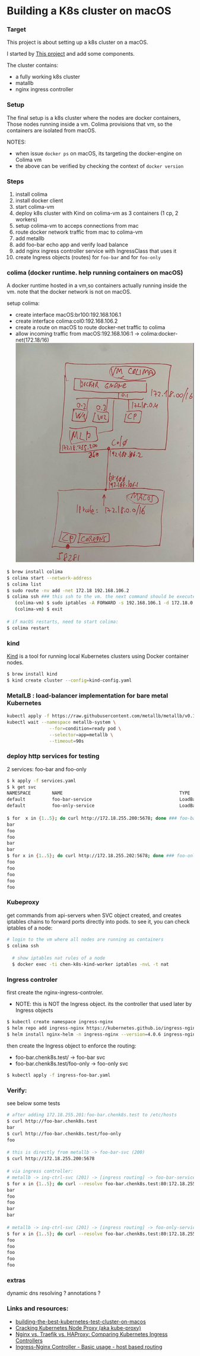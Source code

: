 # Building a K8s cluster on macOS

### Target
This project is about setting up a k8s cluster on a macOS.

I started by [This project](https://opencredo.com/blogs/building-the-best-kubernetes-test-cluster-on-macos/) and add some components.

The cluster contains:
* a fully working k8s cluster
* matallb
* nginx ingress controller

### Setup
The final setup is a k8s cluster where the nodes are docker containers, Those nodes running inside a vm.
Colima provisions that vm, so the containers are isolated from macOS.

NOTES:
 * when issue `docker ps` on macOS, its targeting the docker-engine on Colima vm
 * the above can be verified by checking the context of `docker version`


### Steps
1. install colima
2. install docker client
3. start colima-vm
4. deploy k8s cluster with Kind on colima-vm as 3 containers (1 cp, 2 workers)
5. setup colima-vm to acceps connections from mac
6. route docker network traffic from mac to colima-vm
7. add metallb
8. add foo-bar echo app and verify load balance
9. add nginx ingress controller service with IngressClass that uses it
11. create Ingress objects (routes) for `foo-bar` and for `foo-only`

### colima (docker runtime. help running containers on macOS)
A docker runtime hosted in a vm,so containers actually running inside the vm.
note that the docker network is not on macOS.

setup colima:
  - create interface macOS:br100:192.168.106.1
  - create interface colima:col0:192.168.106.2 
  - create a route on macOS to route docker-net traffic to colima
  - allow incoming traffic from macOS:192.168.106:1 -> colima:docker-net(172.18/16)
![](colima-vm.png)
```bash
$ brew install colima
$ colima start --network-address
$ colima list
$ sudo route -nv add -net 172.18 192.168.106.2
$ colima ssh ### this ssh to the vm. the next command should be executed inside the vm
   (colima-vm) $ sudo iptables -A FORWARD -s 192.168.106.1 -d 172.18.0.0/16 -i col0 -o br-3ca3442bb072 -p tcp -j ACCEPT
   (colima-vm) $ exit

# if macOS restarts, need to start colima:
$ colima restart

```
### kind
[Kind](https://kind.sigs.k8s.io/) is a tool for running local Kubernetes clusters using Docker container nodes.

```bash
$ brew install kind
$ kind create cluster --config=kind-config.yaml
```




### MetalLB : load-balancer implementation for bare metal Kubernetes

```bash
kubectl apply -f https://raw.githubusercontent.com/metallb/metallb/v0.13.9/config/manifests/metallb-native.yaml
kubectl wait --namespace metallb-system \
                --for=condition=ready pod \
                --selector=app=metallb \
                --timeout=90s
```
### deploy http services for testing
2 services: foo-bar and foo-only

```bash
$ k apply -f services.yaml
$ k get svc
NAMESPACE        NAME                                            TYPE           CLUSTER-IP      EXTERNAL-IP      PORT(S)                      AGE
default          foo-bar-service                                 LoadBalancer   10.76.144.220   172.18.255.200   5678:32611/TCP               18h
default          foo-only-service                                LoadBalancer   10.76.149.240   172.18.255.202   5678:30506/TCP               72s

$ for  x in {1..5}; do curl http://172.18.255.200:5678; done ### foo-bar
bar
foo
foo
bar
bar
$ for x in {1..5}; do curl http://172.18.255.202:5678; done ### foo-only
foo
foo
foo
foo
foo

```




### Kubeproxy
get commands from api-servers when SVC object created, and creates iptables chains to forward ports directly into pods.
to see it, you can check iptables of a node:

```bash
# login to the vm where all nodes are running as containers
$ colima ssh

  # show iptables nat rules of a node
  $ docker exec -ti chen-k8s-kind-worker iptables -nvL -t nat
```

### Ingress controler

first create the nginx-ingress-controler.
* NOTE: this is NOT the Ingress object. its the controller that used later by Ingress objects
```bash
$ kubectl create namespace ingress-nginx
$ helm repo add ingress-nginx https://kubernetes.github.io/ingress-nginx
$ helm install nginx-helm -n ingress-nginx --version=4.0.6 ingress-nginx/ingress-nginx

```
then create the Ingress object to enforce the routing:
 * foo-bar.chenk8s.test/          ->  foo-bar svc
 * foo-bar.chenk8s.test/foo-only  ->  foo-only svc

```bash
$ kubectl apply -f ingress-foo-bar.yaml 
```

### Verify:
see below some tests

```bash
# after adding 172.18.255.201:foo-bar.chenk8s.test to /etc/hosts
$ curl http://foo-bar.chenk8s.test
bar
$ curl http://foo-bar.chenk8s.test/foo-only
foo

# this is directly from metallb -> foo-bar-svc (200)
$ curl http://172.18.255.200:5678

# via ingress controller: 
# metallb -> ing-ctrl-svc (201) -> [ingress routing] -> foo-bar-service
$ for x in {1..5}; do curl --resolve foo-bar.chenk8s.test:80:172.18.255.201 http://foo-bar.chenk8s.test; done
bar
foo
foo
bar
bar

# metallb -> ing-ctrl-svc (201) -> [ingress routing] -> foo-only-service
$ for x in {1..5}; do curl --resolve foo-bar.chenk8s.test:80:172.18.255.201 http://foo-bar.chenk8s.test/foo-only; done   
foo
foo
foo
foo
foo

```


### extras
dynamic dns resolving ?
annotations ?




### Links and resources:
* [building-the-best-kubernetes-test-cluster-on-macos](https://opencredo.com/blogs/building-the-best-kubernetes-test-cluster-on-macos/)
* [Cracking Kubernetes Node Proxy (aka kube-proxy)](https://arthurchiao.art/blog/cracking-k8s-node-proxy/)
* [Nginx vs. Traefik vs. HAProxy: Comparing Kubernetes Ingress Controllers](https://loft.sh/blog/nginx-vs-traefik-vs-haproxy-comparing-kubernetes-ingress-controllers/)
* [Ingress-Nginx Controller - Basic usage - host based routing](https://kubernetes.github.io/ingress-nginx/user-guide/basic-usage/)

